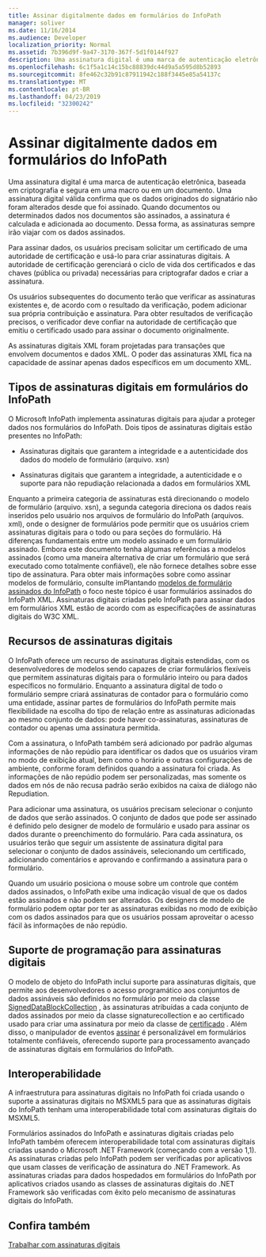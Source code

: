 ```yaml
---
title: Assinar digitalmente dados em formulários do InfoPath
manager: soliver
ms.date: 11/16/2014
ms.audience: Developer
localization_priority: Normal
ms.assetid: 7b396d9f-9a47-3170-367f-5d1f0144f927
description: Uma assinatura digital é uma marca de autenticação eletrônica, baseada em criptografia e segura em uma macro ou em um documento. Uma assinatura digital válida confirma que os dados originados do signatário não foram alterados desde que foi assinado. Quando documentos ou determinados dados nos documentos são assinados, a assinatura é calculada e adicionada ao documento. Dessa forma, as assinaturas sempre irão viajar com os dados assinados.
ms.openlocfilehash: 6c1f5a1c14c15bc88839dc44d9a5a595d8b52893
ms.sourcegitcommit: 8fe462c32b91c87911942c188f3445e85a54137c
ms.translationtype: MT
ms.contentlocale: pt-BR
ms.lasthandoff: 04/23/2019
ms.locfileid: "32300242"
---
```

# <a name="digitally-signing-data-in-infopath-forms"></a>Assinar digitalmente dados em formulários do InfoPath

Uma assinatura digital é uma marca de autenticação eletrônica, baseada em criptografia e segura em uma macro ou em um documento. Uma assinatura digital válida confirma que os dados originados do signatário não foram alterados desde que foi assinado. Quando documentos ou determinados dados nos documentos são assinados, a assinatura é calculada e adicionada ao documento. Dessa forma, as assinaturas sempre irão viajar com os dados assinados.
  
Para assinar dados, os usuários precisam solicitar um certificado de uma autoridade de certificação e usá-lo para criar assinaturas digitais. A autoridade de certificação gerenciará o ciclo de vida dos certificados e das chaves (pública ou privada) necessárias para criptografar dados e criar a assinatura.
  
Os usuários subsequentes do documento terão que verificar as assinaturas existentes e, de acordo com o resultado da verificação, podem adicionar sua própria contribuição e assinatura. Para obter resultados de verificação precisos, o verificador deve confiar na autoridade de certificação que emitiu o certificado usado para assinar o documento originalmente.
  
As assinaturas digitais XML foram projetadas para transações que envolvem documentos e dados XML. O poder das assinaturas XML fica na capacidade de assinar apenas dados específicos em um documento XML.
  
## <a name="types-of-digital-signatures-in-infopath-forms"></a>Tipos de assinaturas digitais em formulários do InfoPath

O Microsoft InfoPath implementa assinaturas digitais para ajudar a proteger dados nos formulários do InfoPath. Dois tipos de assinaturas digitais estão presentes no InfoPath:
  
- Assinaturas digitais que garantem a integridade e a autenticidade dos dados do modelo de formulário (arquivo. xsn)
    
- Assinaturas digitais que garantem a integridade, a autenticidade e o suporte para não repudiação relacionada a dados em formulários XML
    
Enquanto a primeira categoria de assinaturas está direcionando o modelo de formulário (arquivo. xsn), a segunda categoria direciona os dados reais inseridos pelo usuário nos arquivos de formulário do InfoPath (arquivos. xml), onde o designer de formulários pode permitir que os usuários criem assinaturas digitais para o todo ou para seções do formulário. Há diferenças fundamentais entre um modelo assinado e um formulário assinado. Embora este documento tenha algumas referências a modelos assinados (como uma maneira alternativa de criar um formulário que será executado como totalmente confiável), ele não fornece detalhes sobre esse tipo de assinatura. Para obter mais informações sobre como assinar modelos de formulário, consulte imPlantando [modelos de formulário assinados do InfoPath](deploying-signed-infopath-form-templates.md) o foco neste tópico é usar formulários assinados do InfoPath XML. Assinaturas digitais criadas pelo InfoPath para assinar dados em formulários XML estão de acordo com as especificações de assinaturas digitais do W3C XML. 
  
## <a name="digital-signatures-features"></a>Recursos de assinaturas digitais

O InfoPath oferece um recurso de assinaturas digitais estendidas, com os desenvolvedores de modelos sendo capazes de criar formulários flexíveis que permitem assinaturas digitais para o formulário inteiro ou para dados específicos no formulário. Enquanto a assinatura digital de todo o formulário sempre criará assinaturas de contador para o formulário como uma entidade, assinar partes de formulários do InfoPath permite mais flexibilidade na escolha do tipo de relação entre as assinaturas adicionadas ao mesmo conjunto de dados: pode haver co-assinaturas, assinaturas de contador ou apenas uma assinatura permitida.
  
Com a assinatura, o InfoPath também será adicionado por padrão algumas informações de não repúdio para identificar os dados que os usuários viram no modo de exibição atual, bem como o horário e outras configurações de ambiente, conforme foram definidos quando a assinatura foi criada. As informações de não repúdio podem ser personalizadas, mas somente os dados em nós de não recusa padrão serão exibidos na caixa de diálogo não Repudiation.
  
Para adicionar uma assinatura, os usuários precisam selecionar o conjunto de dados que serão assinados. O conjunto de dados que pode ser assinado é definido pelo designer de modelo de formulário e usado para assinar os dados durante o preenchimento do formulário. Para cada assinatura, os usuários terão que seguir um assistente de assinatura digital para selecionar o conjunto de dados assináveis, selecionando um certificado, adicionando comentários e aprovando e confirmando a assinatura para o formulário.
  
Quando um usuário posiciona o mouse sobre um controle que contém dados assinados, o InfoPath exibe uma indicação visual de que os dados estão assinados e não podem ser alterados. Os designers de modelo de formulário podem optar por ter as assinaturas exibidas no modo de exibição com os dados assinados para que os usuários possam aproveitar o acesso fácil às informações de não repúdio.
  
## <a name="programmatic-support-for-digital-signatures"></a>Suporte de programação para assinaturas digitais

O modelo de objeto do InfoPath inclui suporte para assinaturas digitais, que permite aos desenvolvedores o acesso programático aos conjuntos de dados assináveis são definidos no formulário por meio da classe [SignedDataBlockCollection](https://msdn.microsoft.com/library/Microsoft.Office.InfoPath.SignedDataBlockCollection.aspx) , às assinaturas atribuídas a cada conjunto de dados assinados por [](https://msdn.microsoft.com/library/Microsoft.Office.InfoPath.SignatureCollection.aspx) meio da classe signaturecollection e ao certificado usado para criar uma assinatura por meio da classe de [certificado](https://msdn.microsoft.com/library/Microsoft.Office.InfoPath.Certificate.aspx) . Além disso, o manipulador de eventos [assinar](https://msdn.microsoft.com/library/Microsoft.Office.InfoPath.FormEvents.Sign.aspx) é personalizável em formulários totalmente confiáveis, oferecendo suporte para processamento avançado de assinaturas digitais em formulários do InfoPath. 
  
## <a name="interoperability"></a>Interoperabilidade

A infraestrutura para assinaturas digitais no InfoPath foi criada usando o suporte a assinaturas digitais no MSXML5 para que as assinaturas digitais do InfoPath tenham uma interoperabilidade total com assinaturas digitais do MSXML5.
  
Formulários assinados do InfoPath e assinaturas digitais criadas pelo InfoPath também oferecem interoperabilidade total com assinaturas digitais criadas usando o Microsoft .NET Framework (começando com a versão 1,1). As assinaturas criadas pelo InfoPath podem ser verificadas por aplicativos que usam classes de verificação de assinatura do .NET Framework. As assinaturas criadas para dados hospedados em formulários do InfoPath por aplicativos criados usando as classes de assinaturas digitais do .NET Framework são verificadas com êxito pelo mecanismo de assinaturas digitais do InfoPath.
  
## <a name="see-also"></a>Confira também



[Trabalhar com assinaturas digitais](how-to-work-with-digital-signatures.md)

